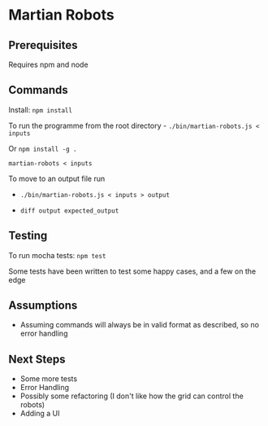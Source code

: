 # Martian Robots

## Prerequisites

Requires npm and node

## Commands

Install: `npm install`

To run the programme from the root directory - `./bin/martian-robots.js < inputs`

Or `npm install -g .`

`martian-robots < inputs`

To move to an output file run 

* `./bin/martian-robots.js < inputs > output`

* `diff output expected_output`

## Testing

To run mocha tests: `npm test`

Some tests have been written to test some happy cases, and a few on the edge

## Assumptions

* Assuming commands will always be in valid format as described, so no error handling

## Next Steps

* Some more tests
* Error Handling
* Possibly some refactoring (I don't like how the grid can control the robots)
* Adding a UI
